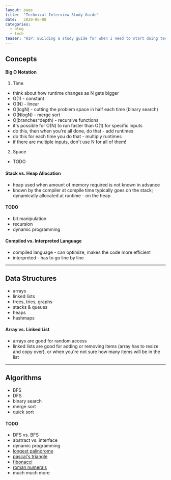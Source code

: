 ```yaml
---
layout: page
title:  "Technical Interview Study Guide"
date:   2020-06-08
categories:
  - blog
  - tech
teaser: "WIP: Building a study guide for when I need to start doing tech interviews again."
---
```


## Concepts

#### Big O Notation
1. Time
* think about how runtime changes as N gets bigger
* O(1) - constant
* O(N) - linear
* O(logN) - cutting the problem space in half each time (binary search)
* O(NlogN) - merge sort
* O(branches^depth) - recursive functions
* it's possible for O(N) to run faster than O(1) for specific inputs
* do this, then when you're all done, do that - add runtimes
* do this for each time you do that - multiply runtimes
* if there are multiple inputs, don't use N for all of them!

2. Space
* TODO


#### Stack vs. Heap Allocation
* heap used when amount of memory required is not known in advance
* known by the compiler at compile time typically goes on the stack; dynamically allocated at runtime - on the heap

#### TODO
* bit manipulation
* recursion
* dynamic programming


#### Compiled vs. Interpreted Language
* compiled language - can optimize, makes the code more efficient
* interpreted - has to go line by line

***

## Data Structures
* arrays
* linked lists
* trees, tries, graphs
* stacks & queues
* heaps
* hashmaps

#### Array vs. Linked List
* arrays are good for random access
* linked lists are good for adding or removing items (array has to resize and copy over), or when you're not sure how many items will be in the list

***

## Algorithms
* BFS
* DFS
* binary search
* merge sort
* quick sort

#### TODO
* DFS vs. BFS
* abstract vs. interface
* dynamic programming
* [longest palindrome](http://www.codeskulptor.org/#user40_9kU6XL8njr_1.py)
* [pascal's triangle](http://www.codeskulptor.org/#user40_RUTIiY3yBb_1.py)
* [fibonacci](http://www.codeskulptor.org/#user40_5HpDWjI6xF_1.py)
* [roman numerals](https://py3.codeskulptor.org/#user305_bZoAtXI4Pd_0.py)
* much much more
